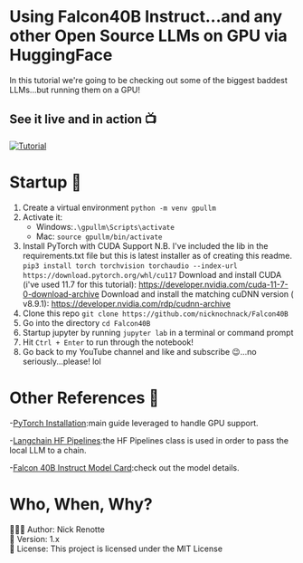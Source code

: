 # Using Falcon40B Instruct...and any other Open Source LLMs on GPU via HuggingFace  
In this tutorial we're going to be checking out some of the biggest baddest LLMs...but running them on a GPU!

## See it live and in action 📺
[![Tutorial](https://i.imgur.com/mSrUVse.jpg)](https://youtu.be/sl2cqHxrTQ4 'Tutorial')

# Startup 🚀
1. Create a virtual environment `python -m venv gpullm`
2. Activate it: 
   - Windows:`.\gpullm\Scripts\activate`
   - Mac: `source gpullm/bin/activate`
3. Install PyTorch with CUDA Support 
N.B. I've included the lib in the requirements.txt file but this is latest installer as of creating this readme. 
`pip3 install torch torchvision torchaudio --index-url https://download.pytorch.org/whl/cu117`
Download and install CUDA (i've used 11.7 for this tutorial): https://developer.nvidia.com/cuda-11-7-0-download-archive
Download and install the matching cuDNN version ( v8.9.1): https://developer.nvidia.com/rdp/cudnn-archive 
5. Clone this repo `git clone https://github.com/nicknochnack/Falcon40B`
6. Go into the directory `cd Falcon40B`
7. Startup jupyter by running `jupyter lab` in a terminal or command prompt
8. Hit `Ctrl + Enter` to run through the notebook! 
10. Go back to my YouTube channel and like and subscribe 😉...no seriously...please! lol 

# Other References 🔗
<p>-<a href="https://pytorch.org/get-started/locally/">PyTorch Installation</a>:main guide leveraged to handle GPU support.</p>
<p>-<a href="https://python.langchain.com/en/latest/modules/models/llms/integrations/huggingface_pipelines.html">Langchain HF Pipelines</a>:the HF Pipelines class is used in order to pass the local LLM to a chain.</p>
<p>-<a href="https://huggingface.co/tiiuae/falcon-40b-instruct">Falcon 40B Instruct Model Card</a>:check out the model details.</p>

# Who, When, Why?
👨🏾‍💻 Author: Nick Renotte <br />
📅 Version: 1.x<br />
📜 License: This project is licensed under the MIT License </br>

